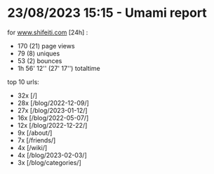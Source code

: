 # 23/08/2023 15:15 - Umami report
for www.shifeiti.com [24h] :

 - 170 (21) page views
 - 79 (8) uniques
 - 53 (2) bounces
 - 1h 56' 12'' (27' 17'') totaltime


top 10 urls:
 - 32x [/]
 - 28x [/blog/2022-12-09/]
 - 27x [/blog/2023-01-12/]
 - 16x [/blog/2022-05-07/]
 - 12x [/blog/2022-12-22/]
 - 9x [/about/]
 - 7x [/friends/]
 - 4x [/wiki/]
 - 4x [/blog/2023-02-03/]
 - 3x [/blog/categories/]


